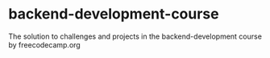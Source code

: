 # backend-development-course
The solution to challenges and projects in the backend-development course by freecodecamp.org
